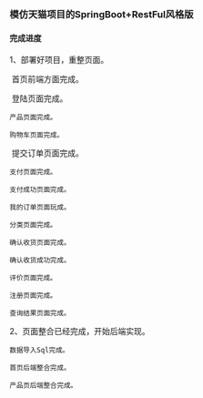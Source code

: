 ### 模仿天猫项目的SpringBoot+RestFul风格版

#### 完成进度

1、部署好项目，重整页面。

​	首页前端方面完成。

​	登陆页面完成。

    产品页面完成。
    
    购物车页面完成。

​	提交订单页面完成。

    支付页面完成。
    
    支付成功页面完成。
    
    我的订单页面玩成。
   
    分类页面完成。
    
    确认收货页面完成。
    
    确认收货成功完成。
    
    评价页面完成。
    
    注册页面完成。
    
    查询结果页面完成。
2、页面整合已经完成，开始后端实现。
    
    数据导入Sql完成。
    
    首页后端整合完成。
    
    产品页后端整合完成。